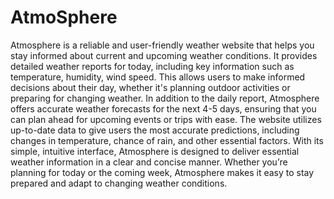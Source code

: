 # AtmoSphere
 Atmosphere is a reliable and user-friendly weather website that helps you stay informed about current and upcoming weather conditions. It provides detailed weather reports for today, including key information such as temperature, humidity, wind speed. This allows users to make informed decisions about their day, whether it's planning outdoor activities or preparing for changing weather.  In addition to the daily report, Atmosphere offers accurate weather forecasts for the next 4-5 days, ensuring that you can plan ahead for upcoming events or trips with ease. The website utilizes up-to-date data to give users the most accurate predictions, including changes in temperature, chance of rain, and other essential factors.  With its simple, intuitive interface, Atmosphere is designed to deliver essential weather information in a clear and concise manner. Whether you’re planning for today or the coming week, Atmosphere makes it easy to stay prepared and adapt to changing weather conditions.
